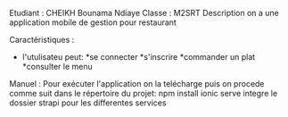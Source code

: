 Etudiant : CHEIKH Bounama Ndiaye
Classe : M2SRT
Description
on a une application mobile de gestion pour restaurant 


Caractéristiques :

- l'utulisateu peut:
*se connecter
*s'inscrire 
*commander un plat 
*consulter le menu 

Manuel :
Pour exécuter l'application on la telécharge puis on procede comme suit dans le répertoire du projet:
npm install
ionic serve
integre le dossier strapi pour les differentes services 
